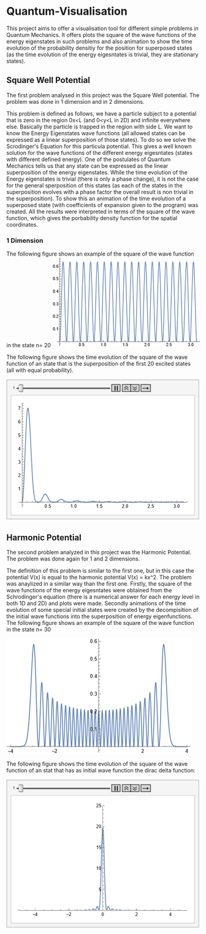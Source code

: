 # Quantum-Visualisation
This project aims to offer a visualisation tool for different simple problems in Quantum Mechanics. It offers plots the square of the wave functions of the energy eigenstates in such problems and also animation to show the time evolution of the probability densitiy for the position for superposed states (as the time evolution of the energy eigesntates is trivial, they are stationary states).
## Square Well Potential
The first problem analysed in this project was the Square Well potential. The problem was done in 1 dimension and in 2 dimensions.

This problem is defined as follows, we have a particle subject to a potential that is zero in the region 0x<L (and 0<y<L in 2D) and infinite everywhere else.
Basically the particle is trapped in the region with side L. We want to know the Energy Eigenstates wave functions (all allowed states can be expressed as a linear superposition of those states). To do so we solve the Scrodinger's Equation for this particula potential. This gives a well known solution for the wave functions of the different energy eigesntates (states with different defined energy). One of the postulates of Quantum Mechanics tells us that any state can be expressed as the linear superposition of the energy eigenstates. While the time evolution of the Energy eigenstates is trivial (there is only a phase change), it is not the case for the general sperposition of this states (as each of the states in the superposition evolves with a phase factor the overall result is non trivial in the superposition). To show this an animation of the time evolution of a superposed state (with coefficients of expansion given to the program) was created. All the results were interpreted in terms of the square of the wave function, which gives the porbability density function for the spatial coordinates.
### 1 Dimension
The following figure shows an example of the square of the wave function in the state n= 20
![This is an image](/Results/Square1DN=20.png)

The following figure shows the time evolution of the square of the wave function of an state that is the superposition of the first 20 excited states (all with equal probability).

![Alt Text](/Results/Square1D20States.gif)

## Harmonic Potential
The second problem analyzed in this project was the Harmonic Potential. The problem was done again for 1 and 2 dimensions.

The definition of this problem is similar to the first one, but in this case the potential V(x) is equal to the harmonic potential V(x) = kx^2. The problem was anaylized in a similar way than the first one. Firstly, the square of the wave functions of the energy eigesntates were obtained from the Schrodinger's equation (there is a numerical answer for each energy level in both 1D and 2D) and plots were made. Secondly animations of the time evolution of some special initial states were created by the decompisition of the initial wave functions into the superposition of energy eigenfunctions.
The following figure shows an example of the square of the wave function in the state n= 30

![Alt Text](/Results/Harmonic1DN=30.png)

The following figure shows the time evolution of the square of the wave function of an stat that has as initial wave function the dirac delta function:

![Alt Text](/Results/Harmonic1DDelta.gif)
